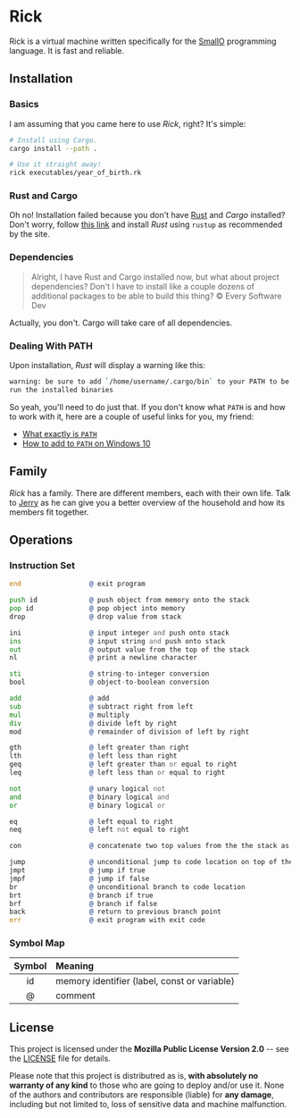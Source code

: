 # Rick

Rick is a virtual machine written specifically for the [SmallO] programming
language. It is fast and reliable.

[SmallO]: https://github.com/smallo-lang/



## Installation

### Basics

I am assuming that you came here to use *Rick*, right? It's simple:

```bash
# Install using Cargo.
cargo install --path .

# Use it straight away!
rick executables/year_of_birth.rk
```


### Rust and Cargo

Oh no! Installation failed because you don't have [Rust] and *Cargo* installed?
Don't worry, follow [this link][Install] and install *Rust* using `rustup` as
recommended by the site.

[Rust]: https://www.rust-lang.org/
[Install]: https://www.rust-lang.org/tools/install


### Dependencies

> Alright, I have Rust and Cargo installed now, but what about project
> dependencies? Don't I have to install like a couple dozens of additional
> packages to be able to build this thing?
> &copy; Every Software Dev

Actually, you don't. Cargo will take care of all dependencies.


### Dealing With PATH

Upon installation, *Rust* will display a warning like this:

```bash
warning: be sure to add `/home/username/.cargo/bin` to your PATH to be able to
run the installed binaries
```

So yeah, you'll need to do just that. If you don't know what `PATH` is and how
to work with it, here are a couple of useful links for you, my friend:

- [What exactly is `PATH`](http://www.linfo.org/path_env_var.html)
- [How to add to `PATH` on Windows 10](https://www.architectryan.com/2018/03/17/add-to-the-path-on-windows-10/)



## Family

*Rick* has a family. There are different members, each with their own life.
Talk to [Jerry](https://github.com/smallo-lang/Jerry) as he can give you a
better overview of the household and how its members fit together.



## Operations

### Instruction Set

```asm
end                 @ exit program

push id             @ push object from memory onto the stack
pop id              @ pop object into memory
drop                @ drop value from stack

ini                 @ input integer and push onto stack
ins                 @ input string and push onto stack
out                 @ output value from the top of the stack
nl                  @ print a newline character

sti                 @ string-to-integer conversion
bool                @ object-to-boolean conversion

add                 @ add
sub                 @ subtract right from left
mul                 @ multiply
div                 @ divide left by right
mod                 @ remainder of division of left by right

gth                 @ left greater than right
lth                 @ left less than right
geq                 @ left greater than or equal to right
leq                 @ left less than or equal to right

not                 @ unary logical not
and                 @ binary logical and
or                  @ binary logical or

eq                  @ left equal to right
neq                 @ left not equal to right

con                 @ concatenate two top values from the the stack as strings

jump                @ unconditional jump to code location on top of the stack
jmpt                @ jump if true
jmpf                @ jump if false
br                  @ unconditional branch to code location
brt                 @ branch if true
brf                 @ branch if false
back                @ return to previous branch point
err                 @ exit program with exit code
```


### Symbol Map

| Symbol | Meaning                                      |
|:------:|:---------------------------------------------|
| id     | memory identifier (label, const or variable) |
| @      | comment                                      |



## License

This project is licensed under the **Mozilla Public License Version 2.0** --
see the [LICENSE](LICENSE) file for details.

Please note that this project is distributred as is,
**with absolutely no warranty of any kind** to those who are going to deploy
and/or use it. None of the authors and contributors are responsible (liable)
for **any damage**, including but not limited to, loss of sensitive data and
machine malfunction.
